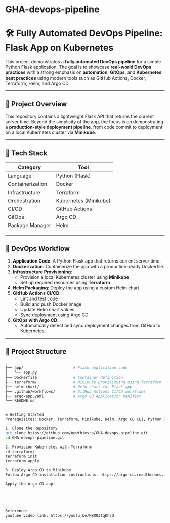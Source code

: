 # GHA-devops-pipeline
# 🛠️ Fully Automated DevOps Pipeline: Flask App on Kubernetes

This project demonstrates a **fully automated DevOps pipeline** for a simple Python Flask application. The goal is to showcase **real-world DevOps practices** with a strong emphasis on **automation**, **GitOps**, and **Kubernetes best practices** using modern tools such as GitHub Actions, Docker, Terraform, Helm, and Argo CD.

---

## 🚀 Project Overview

This repository contains a lightweight Flask API that returns the current server time. Beyond the simplicity of the app, the focus is on demonstrating a **production-style deployment pipeline**, from code commit to deployment on a local Kubernetes cluster via **Minikube**.

---

## 🧱 Tech Stack

| Category         | Tool                             |
|------------------|----------------------------------|
| Language         | Python (Flask)                   |
| Containerization | Docker                           |
| Infrastructure   | Terraform                        |
| Orchestration    | Kubernetes (Minikube)            |
| CI/CD            | GitHub Actions                   |
| GitOps           | Argo CD                          |
| Package Manager  | Helm                             |

---

## 🔄 DevOps Workflow

1. **Application Code**: A Python Flask app that returns current server time.
2. **Dockerization**: Containerize the app with a production-ready Dockerfile.
3. **Infrastructure Provisioning**:
   - Provision a local Kubernetes cluster using **Minikube**
   - Set up required resources using **Terraform**
4. **Helm Packaging**: Deploy the app using a custom Helm chart.
5. **GitHub Actions CI/CD**:
   - Lint and test code
   - Build and push Docker image
   - Update Helm chart values
   - Sync deployment using Argo CD
6. **GitOps with Argo CD**:
   - Automatically detect and sync deployment changes from GitHub to Kubernetes.

---

## 📂 Project Structure

```bash
.
├── app/                      # Flask application code
│   └── app.py
├── Dockerfile                # Container definition
├── terraform/                # Minikube provisioning using Terraform
├── helm-chart/               # Helm chart for Flask app
├── .github/workflows/        # GitHub Actions CI/CD workflows
├── argo-app.yaml             # Argo CD Application manifest
└── README.md


⚙️ Getting Started
Prerequisites: Docker, Terraform, Minikube, Helm, Argo CD CLI, Python 3.x

1. Clone the Repository
git clone https://github.com/newthiesco/GHA-devops-pipeline.git
cd GHA-devops-pipeline.git

2. Provision Kubernetes with Terraform
cd terraform/
terraform init
terraform apply

3. Deploy Argo CD to Minikube
Follow Argo CD installation instructions: https://argo-cd.readthedocs.io/en/stable/getting_started/

Apply the Argo CD app:





Reference: 
youtube video link: https://youtu.be/HBRQJtqKh3U


